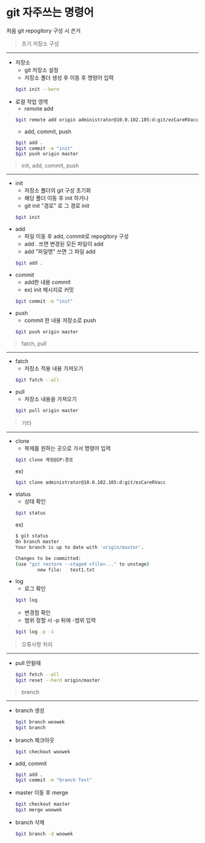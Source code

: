 git 자주쓰는 명령어
===
처음 git repogitory 구성 시 쓴거
>초기 저장소 구성
---
- 저장소
    - git 저장소 설정
    - 저장소 폴더 생성 후 이동 후 명령어 입력
    ```bash
    $git init --bare
    ```
- 로컬 작업 영역
    - remote add
    ```bash
    $git remote add origin administrator@10.0.102.105:d:git/ezCareRVacc.git
    ```
    - add, commit, push
    ```bash
    $git add .
    $git commit -m "init"
    $git push origin master
    ```
>init, add, commit, push
---
- init
    - 저장소 폴더의 git 구성 초기화
    - 해당 폴더 이동 후 init 하거나
    - git init "경로" 로 그 경로 init
    ```bash
    $git init
    ```
- add
    - 파일 이동 후 add, commit로 repogitory 구성
    - add . 쓰면 변경된 모든 파일이 add
    - add "파일명" 쓰면 그 파일 add
    ```bash
    $git add .
    ```
- commit
    - add한 내용 commit
    - ex) init 메시지로 커밋
    ```bash
    $git commit -m "init"
    ```
- push
    - commit 한 내용 저장소로 push
    ```bash
    $git push origin master
    ```
>fatch, pull
---
- fatch
    - 저장소 적용 내용 가져오기
    ```bash
    $git fatch --all
    ```
- pull
    - 저장소 내용을 가져오기
    ```bash
    $git pull origin master
    ```
>기타
---
- clone
    - 복제를 원하는 곳으로 가서 명령어 입력
    ```bash
    $git clone 계정@IP:경로
    ```
    ex)
    ```bash
    $git clone administrator@10.0.102.105:d:git/ezCareRVacc
    ```
- status
    - 상태 확인
    ```bash
    $git status
    ```
    ex)
    ```bash
    $ git status
    On branch master
    Your branch is up to date with 'origin/master'.

    Changes to be committed:
    (use "git restore --staged <file>..." to unstage)
            new file:   test1.txt
    ```
- log
    - 로그 확인
    ```bash
    $git log
    ```
    - 변경점 확인
    - 범위 정할 시 -p 뒤에 -범위 입력
    ```bash
    $git log -p -1
    ```
>오류사항 처리
---
- pull 안될때
    ```bash
    $git fetch --all
    $git reset --hard origin/master
    ```
>brench
---
- branch 생성
    ```bash
    $git branch woowek
    $git branch
    ```
- branch 체크아웃
    ```bash
    $git checkout woowek
    ```
- add, commit
    ```bash
    $git add .
    $git commit -m "branch Test"
    ```
- master 이동 후 merge
    ```bash
    $git checkout master
    $git merge woowek
    ```
- branch 삭제
    ```bash
    $git branch -d woowek
    ```






